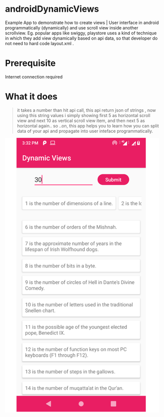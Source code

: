 # androidDynamicViews
Example App to demonstrate how to create views | User interface  in android programmatically (dynamically) and use scroll view inside another scrollview.  Eg. popular apps like swiggy, playstore uses a kind of technique in which they add view dynamically based on api data, so that developer do not need to hard code layout.xml .

# Prerequisite
Internet connection required

# What it does
> it takes a number than hit api call, this api return json of strings , now using this string values i simply showing first 5 as horizontal scroll view and next 10 as vertical scroll view item, and then next 5 as horizontal again.. so ..on, this app helps you to learn how you can split data of your api and propagate into user inteface programmatically.


<p align="center" >
<a href="https://about.me/abhishek.garg">
  <img  src="https://github.com/Abhishekgarg727/androidDynamicViews/blob/master/res/Untitled-1.png" alt="android_dynamic_view_app_screenshot" width:"260" height:"410" />
  </a>
</p>

